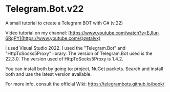 # Telegram.Bot.v22
A small tutorial to create a Telegram BOT with C# (v.22)

Video tutorial on my channel: [https://www.youtube.com/watch?v=EJIur-6RqPY](https://www.youtube.com/@zetalvx)

I used Visual Studio 2022. 
I used the "Telegram.Bot" and "HttpToSocks5Proxy" library. 
The version of Telegram.Bot used is the 22.3.0.
The version used of HttpToSocks5Proxy is 1.4.2. 

You can install both by going to: project, NuGet packets. Search and install both and use the latest version available.


For more info, consult the official Wiki: https://telegrambots.github.io/book/
